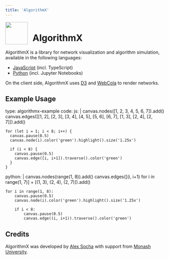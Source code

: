 ```yaml
---
title: 'AlgorithmX'
---
```


<img src='https://raw.githubusercontent.com/algrx/algorithmx/master/img/logo.svg?sanitize=true' align='left' style='padding-right: 12px' width='70px'>

<h1 style='padding-top: 8px'>AlgorithmX</h1>

AlgorithmX is a library for network visualization and algorithm simulation, available in the following languages:

- <a href='https://github.com/algrx/algorithmx'>JavaScript</a> (incl. TypeScript)
- <a href='https://github.com/algrx/algorithmx-python'>Python</a> (incl. Jupyter Notebooks)

On the client side, AlgorithmX uses <a href='https://github.com/d3/d3'>D3</a> and <a href='https://github.com/tgdwyer/WebCola'>WebCola</a> to render networks.

## Example Usage

<data type='yaml'>
type: algorithmx-example
code:
  js: |
    canvas.nodes([1, 2, 3, 4, 5, 6, 7]).add()
    canvas.edges([[1, 2], [2, 3], [3, 4], [4, 5],
      [5, 6], [6, 7], [1, 3], [2, 4], [2, 7]]).add()
    
    for (let i = 1; i < 8; i++) {
      canvas.pause(0.5)
      canvas.node(i).color('green').highlight().size('1.25x')
      
      if (i < 8) {
        canvas.pause(0.5)
        canvas.edge([i, i+1]).traverse().color('green')
      }
    }
  python: |
    canvas.nodes(range(1, 8)).add()
    canvas.edges([(i, i+1) for i in range(1, 7)]
               + [(1, 3), (2, 4), (2, 7)]).add()
    
    for i in range(1, 8):
        canvas.pause(0.5)
        canvas.node(i).color('green').highlight().size('1.25x')
        
        if i < 8:
            canvas.pause(0.5)
            canvas.edge((i, i+1)).traverse().color('green')
</data>

## Credits
AlgorithmX was developed by <a href='https://github.com/alexsocha'>Alex Socha</a> with support from <a href='https://www.monash.edu/it'>Monash University</a>.

